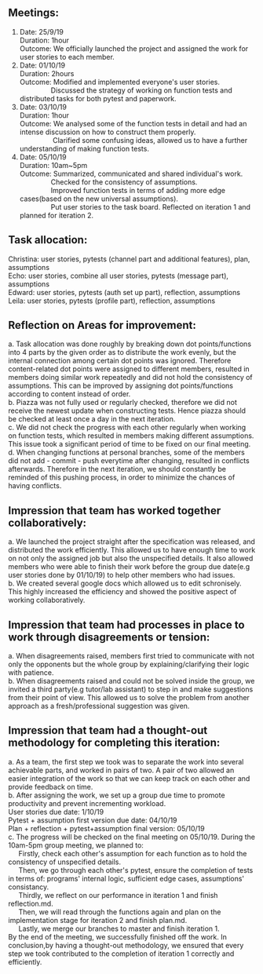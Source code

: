 ## Meetings:
1. Date: 25/9/19  
   Duration: 1hour  
   Outcome: We officially launched the project and assigned the work for user stories to each member.   
2. Date: 01/10/19  
   Duration: 2hours  
   Outcome: Modified and implemented everyone's user stories.  
&#8194;&#8194;&#8194;&#8194;&#8194;&#8194;&#8194;&#8194;&#8194;Discussed the strategy of working on function tests and distributed tasks for both pytest and paperwork.    
3. Date: 03/10/19  
   Duration: 1hour  
   Outcome: We analysed some of the function tests in detail and had an intense discussion on how to construct them properly.   
&#8194;&#8194;&#8194;&#8194;&#8194;&#8194;&#8194;&#8194;&#8194; Clarified some confusing ideas, allowed us to have a further understanding of making function tests.     
4. Date: 05/10/19  
   Duration: 10am~5pm  
   Outcome: Summarized, communicated and shared individual's work.   
&#8194;&#8194;&#8194;&#8194;&#8194;&#8194;&#8194;&#8194;&#8194;Checked for the consistency of assumptions.   
&#8194;&#8194;&#8194;&#8194;&#8194;&#8194;&#8194;&#8194;&#8194;Improved function tests in terms of adding more edge cases(based on the new universal assumptions).  
&#8194;&#8194;&#8194;&#8194;&#8194;&#8194;&#8194;&#8194;&#8194;Put user stories to the task board. Reflected on iteration 1 and planned for iteration 2.  


## Task allocation:  
Christina:  user stories, pytests (channel part and additional features), plan, assumptions  
Echo: user stories, combine all user stories, pytests (message part), assumptions  
Edward: user stories, pytests (auth set up part), reflection, assumptions  
Leila: user stories, pytests (profile part), reflection, assumptions  

        	    	
## Reflection on Areas for improvement:  
a. Task allocation was done roughly by breaking down dot points/functions into 4 parts by the given order as to distribute the work evenly, but the internal connection among certain dot points was ignored. Therefore content-related dot points were assigned to different members, resulted in members doing similar work repeatedly and did not hold the consistency of assumptions. This can be improved by assigning dot points/functions according to content instead of order.   
b. Piazza was not fully used or regularly checked, therefore we did not receive the newest update when constructing tests. Hence piazza should be checked at least once a day in the next iteration.    
c. We did not check the progress with each other regularly when working on function tests, which resulted in members making different assumptions. This issue took a significant period of time to be fixed on our final meeting.   
d. When changing functions at personal branches, some of the members did not add - commit - push everytime after changing, resulted in conflicts afterwards. Therefore in the next iteration, we should constantly be reminded of this pushing process, in order to minimize the chances of having conflicts.  

## Impression that team has worked together collaboratively:
a. We launched the project straight after the specification was released, and distributed the work efficiently. This allowed us to have enough time to work on not only the assigned job but also the unspecified details. It also allowed members who were able to finish their work before the group due date(e.g user stories done by 01/10/19) to help other members who had issues.  
b. We created several google docs which allowed us to edit schronisely. This highly increased the efficiency and showed the positive aspect of working collaboratively.   

 

## Impression that team had processes in place to work through disagreements or tension:
a. When disagreements raised, members first tried to communicate with not only the opponents but the whole group by explaining/clarifying their logic with patience.   
b. When disagreements raised and could not be solved inside the group, we invited a third party(e.g tutor/lab assistant) to step in and make suggestions from their point of view. This allowed us to solve the problem from another approach as a fresh/professional suggestion was given.   


## Impression that team had a thought-out methodology for completing this iteration:
a. As a team, the first step we took was to separate the work into several achievable parts, and worked in pairs of two.  A pair of two allowed an easier integration of the work so that we can keep track on each other and provide feedback on time.  
b. After assigning the work, we set up a group due time to promote productivity and prevent incrementing workload.   
User stories due date: 1/10/19  
Pytest + assumption first version due date: 04/10/19  
Plan + reflection + pytest+assumption final version: 05/10/19  
c. The progress will be checked on the final meeting on 05/10/19. During the 10am-5pm group meeting, we planned to:  
&#8194;&#8194;&#8194;Firstly, check each other's assumption for each function as to hold the consistency of unspecified details.   
&#8194;&#8194;&#8194;Then, we go through each other's pytest, ensure the completion of tests in terms of:   programs' internal logic, sufficient edge cases, assumptions' consistancy.   
&#8194;&#8194;&#8194;Thirdly, we reflect on our performance in iteration 1 and finish reflection.md.    
&#8194;&#8194;&#8194;Then, we will read through the functions again and plan on the implementation stage for iteration 2 and finish plan.md.   
&#8194;&#8194;&#8194;Lastly, we merge our branches to master and finish iteration 1.  
By the end of the meeting, we successfully finished off the work.
In conclusion,by having a thought-out methodology, we ensured that every step we took contributed to the completion of iteration 1 correctly and efficiently. 
